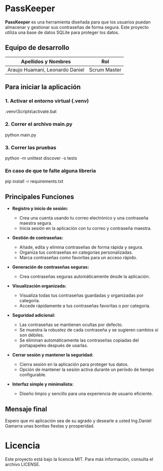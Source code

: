 
# PassKeeper

**PassKeeper** es una herramienta diseñada para que los usuarios puedan almacenar y gestionar sus contraseñas de forma segura. Este proyecto utiliza una base de datos SQLite para proteger los datos.

## Equipo de desarrollo
| **Apellidos y Nombres**         | **Rol**         |
|----------------------------------|-----------------|
| Araujo Huamani, Leonardo Daniel | Scrum Master    |

## Para iniciar la aplicación

### 1. Activar el entorno virtual (.venv)
.venv\Scripts\activate.bat

### 2. Correr el archivo main.py
python main.py

### 3. Correr las pruebas
python -m unittest discover -s tests

### En caso de que te falte alguna libreria 
pip install -r requirements.txt

## Principales Funciones

- **Registro y inicio de sesión:**
    
    - Crea una cuenta usando tu correo electrónico y una contraseña maestra segura.
    - Inicia sesión en la aplicación con tu correo y contraseña maestra.
- **Gestión de contraseñas:**
    
    - Añade, edita y elimina contraseñas de forma rápida y segura.
    - Organiza tus contraseñas en categorías personalizadas.
    - Marca contraseñas como favoritas para un acceso rápido.
- **Generación de contraseñas seguras:**
    
    - Crea contraseñas seguras automáticamente desde la aplicación.
- **Visualización organizada:**
    
    - Visualiza todas tus contraseñas guardadas y organizadas por categoría.
    - Accede rápidamente a tus contraseñas favoritas o por categoría.
- **Seguridad adicional:**
    
    - Las contraseñas se mantienen ocultas por defecto.
    - Se muestra la robustez de cada contraseña y se sugieren cambios si son débiles.
    - Se eliminan automáticamente las contraseñas copiadas del portapapeles después de usarlas.
- **Cerrar sesión y mantener la seguridad:**
    
    - Cierra sesión en la aplicación para proteger tus datos.
    - Opción de mantener la sesión activa durante un período de tiempo configurable.
- **Interfaz simple y minimalista:**
    
    - Diseño limpio y sencillo para una experiencia de usuario eficiente.

## Mensaje final 
Espero que mi aplicación sea de su agrado y desearle a usted Ing.Daniel Gamarra unas bonitas fiestas y prosperidad.  

# Licencia
Este proyecto está bajo la licencia MIT. Para más información, consulta el archivo LICENSE.